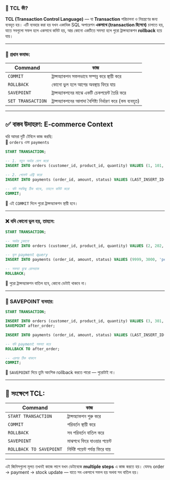 

### 🧾 TCL কী?

**TCL (Transaction Control Language)** — যা **Transaction** পরিচালনা ও নিয়ন্ত্রণের জন্য ব্যবহৃত হয়। এটি ব্যবহার করা হয় যখন একাধিক SQL অপারেশন **একসাথে (transaction হিসেবে)** চালাতে হয়, যাতে সবগুলো সফল হলে একসাথে কমিট হয়, আর কোনো একটিতে সমস্যা হলে পুরো ট্রান্সঅ্যাকশন **rollback** হয়ে যায়।

---

### 🔹 প্রধান কমান্ড:

|Command|কাজ|
|---|---|
|`COMMIT`|ট্রান্সঅ্যাকশন সফলভাবে সম্পন্ন করে স্থায়ী করে|
|`ROLLBACK`|কোনো ভুল হলে আগের অবস্থায় ফিরে যায়|
|`SAVEPOINT`|ট্রান্সঅ্যাকশনের মাঝে একটি চেকপয়েন্ট তৈরি করে|
|`SET TRANSACTION`|ট্রান্সঅ্যাকশনের আলাদা বৈশিষ্ট্য নির্ধারণ করে (কম ব্যবহৃত)|

---

## ✅ বাস্তব উদাহরণ: E-commerce Context

ধরি আমরা দুটি টেবিলে কাজ করছি:  
🛒 `orders` এবং `payments`

```sql
START TRANSACTION;

-- 1. নতুন অর্ডার যোগ করো
INSERT INTO orders (customer_id, product_id, quantity) VALUES (1, 101, 2);

-- 2. পেমেন্ট এন্ট্রি করো
INSERT INTO payments (order_id, amount, status) VALUES (LAST_INSERT_ID(), 3000, 'pending');

-- যদি সবকিছু ঠিক থাকে, তাহলে কমিট করো
COMMIT;
```

🔸 এই `COMMIT` দিলে পুরো ট্রান্সঅ্যাকশন স্থায়ী হবে।

---

### ❌ যদি কোনো ভুল হয়, তাহলে:

```sql
START TRANSACTION;

-- অর্ডার ঢুকানো
INSERT INTO orders (customer_id, product_id, quantity) VALUES (2, 202, 1);

-- ভুল payment query
INSERT INTO payments (order_id, amount, status) VALUES (9999, 3000, 'pending'); -- ভুল order_id

-- সমস্যা বুঝে রোলব্যাক
ROLLBACK;
```

🔸 পুরো ট্রান্সঅ্যাকশন বাতিল হবে, কোনো ডেটাই থাকবে না।

---

### 📍 SAVEPOINT ব্যবহার:

```sql
START TRANSACTION;

INSERT INTO orders (customer_id, product_id, quantity) VALUES (3, 301, 1);
SAVEPOINT after_order;

INSERT INTO payments (order_id, amount, status) VALUES (LAST_INSERT_ID(), 5000, 'failed');

-- যদি payment সমস্যা করে
ROLLBACK TO after_order;

-- এরপর ঠিক থাকলে
COMMIT;
```

🔸 `SAVEPOINT` দিয়ে তুমি আংশিক rollback করতে পারো — পুরোটাই না।

---

## 📌 সংক্ষেপে TCL:

|Command|কাজ|
|---|---|
|`START TRANSACTION`|ট্রান্সঅ্যাকশন শুরু করে|
|`COMMIT`|পরিবর্তন স্থায়ী করে|
|`ROLLBACK`|সব পরিবর্তন বাতিল করে|
|`SAVEPOINT`|মাঝপথে ফিরে যাওয়ার পয়েন্ট|
|`ROLLBACK TO SAVEPOINT`|নির্দিষ্ট পয়েন্ট পর্যন্ত ফিরে যায়|

---

এই জিনিসগুলো মূলত তখনই কাজে লাগে যখন ডেটাবেজে **multiple steps** এ কাজ করতে হয়। যেমনঃ order → payment → stock update — যাতে সব একসাথে সফল হয় অথবা সব বাতিল হয়।

